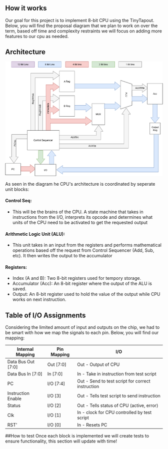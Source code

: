 <!---

This file is used to generate your project datasheet. Please fill in the information below and delete any unused
sections.

You can also include images in this folder and reference them in the markdown. Each image must be less than
512 kb in size, and the combined size of all images must be less than 1 MB.
-->

## How it works
Our goal for this project is to implement 8-bit CPU using the TinyTapout. Below, you will find the proposal diagram that we plan to work on over the term, based off time and complexity restraints we will focus on adding more features to our cpu as needed.

## Architecture

![Block Diagram](8BitCPUDiagram.png "Block Diagram")

As seen in the diagram he CPU's architecture is coordinated by seperate unit blocks:

#### Control Seq: 
- This will be the brains of the CPU. A state machine that takes in instructions from the I/O, interprets its opcode and determines what units of the CPU need to be activated to get the requested output

#### Arithmetic Logic Unit (ALU):
- This unit takes in an input from the registers and performs mathematical operations based off the request from Control Sequencer (Add, Sub, etc). It then writes the output to the accumulator 

#### Registers:
- Index (A and B): Two 8-bit registers used for tempory storage.
- Accumulator (Acc): An 8-bit register where the output of the ALU is saved.
- Output: An 8-bit register used to hold the value of the output while CPU works on next instruction.

## Table of I/O Assignments

Considering the limited amount of input and outputs on the chip, we had to be smart with how we map the signals to each pin. Below, you will find our mapping:

| Internal Mapping | Pin Mapping | I/O |
| ---------------- | ----------- | --- |
| Data Bus Out [7:0] | Out [7:0] | Out - Output of CPU |
| Data Bus In [7:0] | In [7:0] | In - Take in instruction from test script |
| PC | I/O [7:4] | Out - Send to test script for correct instruction |
| Instruction Enable | I/O [3] | Out - Tells test script to send instruction |
| Status | I/O [2] | Out - Tells status of CPU (active, error) |
| Clk | I/O [1] | In - clock for CPU controlled by test script |
| RST' | I/O [0] | In - Resets PC |

##How to test
Once each block is implemented we will create tests to ensure functionality, this section will update with time!
